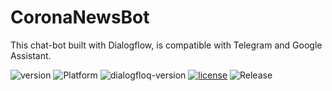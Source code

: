# CoronaNewsBot

This chat-bot built with Dialogflow, is compatible with Telegram and Google Assistant.

![version](https://img.shields.io/badge/dynamic/json.svg?url=https://raw.githubusercontent.com/jainvandit99/CoronaNewsBot/master/functions/package.json&label=version&query=$.version&color=green)
![Platform](https://img.shields.io/badge/platform-Google%20Assistant%20|%20Telegram-blue.svg)
![dialogfloq-version](https://img.shields.io/badge/dynamic/json.svg?url=https://raw.githubusercontent.com/jainvandit99/CoronaNewsBot/master/functions/package.json&label=dialogflow&query=$.dependencies.dialogflow&color=orange)
[![license](https://img.shields.io/github/license/jainvandit99/CoronaNewsBot.svg)](LICENSE)
![Release](https://img.shields.io/github/release/jainvandit99/CoronaNewsBot.svg)
